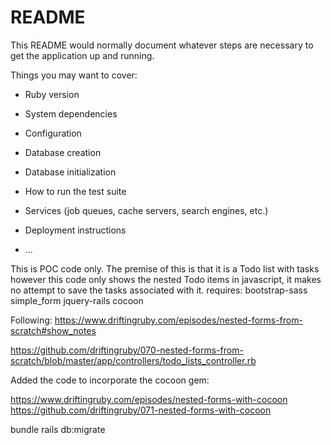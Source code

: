 # README

This README would normally document whatever steps are necessary to get the
application up and running.

Things you may want to cover:

* Ruby version

* System dependencies

* Configuration

* Database creation

* Database initialization

* How to run the test suite

* Services (job queues, cache servers, search engines, etc.)

* Deployment instructions

* ...

This is POC code only.  The premise of this is that it is a Todo list with tasks however this code only shows the nested
Todo items in javascript, it makes no attempt to save the tasks associated with it.
requires:
bootstrap-sass
simple_form
jquery-rails
cocoon

Following:
https://www.driftingruby.com/episodes/nested-forms-from-scratch#show_notes

https://github.com/driftingruby/070-nested-forms-from-scratch/blob/master/app/controllers/todo_lists_controller.rb

Added the code to incorporate the cocoon gem:

https://www.driftingruby.com/episodes/nested-forms-with-cocoon
https://github.com/driftingruby/071-nested-forms-with-cocoon

bundle
rails db:migrate
